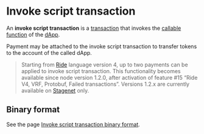 # Invoke script transaction

An **invoke script transaction** is a [transaction](/en/blockchain/transaction) that invokes the [callable function](/en/ride/functions/callable-function) of the [dApp](/en/blockchain/account/dapp).

Payment may be attached to the invoke script transaction to transfer tokens to the account of the called dApp.

> Starting from [Ride](/en/ride) language version 4, up to two payments can be applied to invoke script transaction. This functionality becomes available since node version 1.2.0, after activation of feature #15 “Ride V4, VRF, Protobuf, Failed transactions”. Versions 1.2.x are currently available on [Stagenet](/en/blockchain/blockchain-network/stage-network) only.

## Binary format

See the page [Invoke script transaction binary format](/en/blockchain/binary-format/transaction-binary-format/invoke-script-transaction-binary-format).
